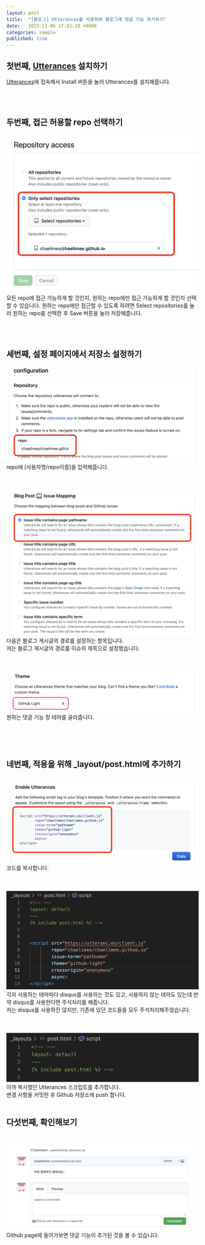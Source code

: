 ```yaml
---
layout: post
title:  "[블로그] Utterances를 사용하여 블로그에 댓글 기능 추가하기"
date:   2023-11-06 17:02:29 +0900
categories: sample
published: true
---
```


## 첫번째, [Utterances](https://utteranc.es) 설치하기
[Utterances](https://utteranc.es)에 접속해서 Install 버튼을 눌러 Utterances를 설치해줍니다.
<br/><br/><br/><br/>

## 두번째, 접근 허용할 repo 선택하기

<img src="/images/utrepo.png">
<br/>
모든 repo에 접근 가능하게 할 것인지, 원하는 repo에만 접근 가능하게 할 것인지 선택할 수 있습니다. 원하는 repo에만 접근할 수 있도록 하려면 Select repositories를 눌러 원하는 repo를 선택한 후 Save 버튼을 눌러 저장해줍니다.
<br/><br/><br/><br/>

## 세번째, 설정 페이지에서 저장소 설정하기

<img src="/images/ut1.png">
<br/>
repo에 [사용자명/repo이름]을 입력해줍니다.
<br/><br/><br/><br/>

<img src="/images/utterances 2.png">
<br/>
다음은 블로그 게시글의 경로를 설정하는 항목입니다.<br/>
저는 블로그 게시글의 경로를 이슈의 제목으로 설정했습니다.
<br/><br/><br/><br/>

<img src="/images/theme.png">
원하는 댓글 기능 창 테마를 골라줍니다.
<br/><br/><br/><br/>
<br>

## 네번째, 적용을 위해 _layout/post.html에 추가하기

<br>
<img src="/images/code.png">
<br/>
코드를 복사합니다.
<br/><br/><br/><br/>

<img src="/images/ju.png">
<br/>
각자 사용하는 테마마다 disqus를 사용하는 것도 있고, 사용하지 않는 테마도 있는데 만약 disqus를 사용한다면 주석처리를 해줍니다.
<br/>저는 disqus를 사용하진 않지만, 기존에 있던 코드들을 모두 주석처리해주었습니다.
<br/><br/><br/><br/>

<img src="/images/add code.png">
<br/>
아까 복사했던 Utterances 스크립트를 추가합니다.<br/>
변경 사항을 커밋한 후 Github 저장소에 push 합니다.
<br/><br/>

## 다섯번째, 확인해보기

<br/>
<img src="/images/comment.png">
<br/>
Github page에 들어가보면 댓글 기능이 추가된 것을 볼 수 있습니다.



